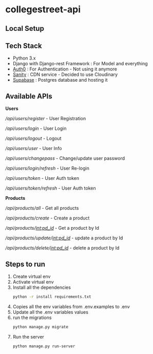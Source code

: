 # collegestreet-api

## Local Setup


## Tech Stack

 - Python 3.x 
 - Django with Django-rest Framework : For Model and everything
 - [Auth0](https://auth0.com/) : For Authentication - Not using it anymore
 - [Sanity](https://www.sanity.io/) : CDN service -  Decided to use Cloudinary
 - [Supabase](https://supabase.com/) : Postgres database and hosting it


 ## Available APIs
 
 **Users**

*/api/users/register* - User Registration

*/api/users/login* - User Login

*/api/users/logout* - Logout

*/api/users/user* - User Info

*/api/users/changepass* - Change/update user password

*/api/users/login/refresh* -  User Re-login

*/api/users/token* - User Auth token

*/api/users/token/refresh* - User Auth token


**Products**

*/api/products/all* - Get all products

*/api/products/create* - Create a product

*/api/products/<int:pd_id>* - Get a product by Id

*/api/products/update/<int:pd_id>* - update a product by Id

*/api/products/delete/<int:pd_id>* - delete a product by Id


 ## Steps to run

 1. Create virtual env
 2. Activate virtual env
 3. Install all the dependencies
    ```bash
    python -r install requirements.txt
    ```
4. Copies all the env variables from .env.examples to .env
5. Update all the .env variables values
6. run the migrations
   ```bash
   python manage.py migrate
   ```
7. Run the server
   ```bash
   python manage.py run-server
   ```

